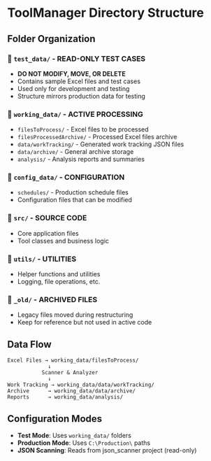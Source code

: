 # ToolManager Directory Structure

## Folder Organization

### 📁 `test_data/` - **READ-ONLY TEST CASES**
- **DO NOT MODIFY, MOVE, OR DELETE**
- Contains sample Excel files and test cases
- Used only for development and testing
- Structure mirrors production data for testing

### 📁 `working_data/` - **ACTIVE PROCESSING**
- `filesToProcess/` - Excel files to be processed
- `filesProcessedArchive/` - Processed Excel files archive
- `data/workTracking/` - Generated work tracking JSON files
- `data/archive/` - General archive storage
- `analysis/` - Analysis reports and summaries

### 📁 `config_data/` - **CONFIGURATION**
- `schedules/` - Production schedule files
- Configuration files that can be modified

### 📁 `src/` - **SOURCE CODE**
- Core application files
- Tool classes and business logic

### 📁 `utils/` - **UTILITIES**
- Helper functions and utilities
- Logging, file operations, etc.

### 📁 `_old/` - **ARCHIVED FILES**
- Legacy files moved during restructuring
- Keep for reference but not used in active code

## Data Flow

```
Excel Files → working_data/filesToProcess/
             ↓
           Scanner & Analyzer
             ↓
Work Tracking → working_data/data/workTracking/
Archive      → working_data/data/archive/
Reports      → working_data/analysis/
```

## Configuration Modes

- **Test Mode**: Uses `working_data/` folders
- **Production Mode**: Uses `C:\Production\` paths
- **JSON Scanning**: Reads from json_scanner project (read-only)